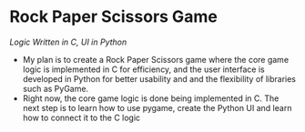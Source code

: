 # Rock Paper Scissors Game

*Logic Written in C, UI in Python*

* My plan is to create a Rock Paper Scissors game where the core game logic is implemented in C for efficiency, and the user interface is developed in Python for better usability and and the flexibility of libraries such as PyGame.
* Right now, the core game logic is done being implemented in C. The next step is to learn how to use pygame, create the Python UI and learn how to connect it to the C logic
